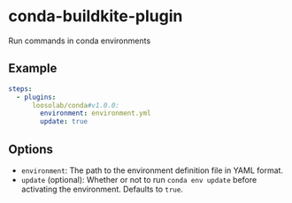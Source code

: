 # conda-buildkite-plugin
Run commands in conda environments

## Example

```yml
steps:
  - plugins:
      loosolab/conda#v1.0.0:
        environment: environment.yml
        update: true
```

## Options

* `environment`: The path to the environment definition file in YAML format.
* `update` (optional): Whether or not to run `conda env update` before activating the environment. Defaults to `true`.
